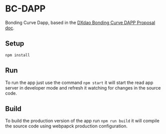 # BC-DAPP

Bonding Curve Dapp, based in the [DXdao Bonding Curve DAPP Proposal doc](https://github.com/levelkdev/BC-DAPP/blob/master/docs/dxdao-proposal.md).

## Setup

`npm install`

## Run

To run the app just use the command `npm start` it will start the read app server in developer mode and refresh it watching for changes in the source code.

## Build

To build the production version of the app run `npm run build` it will compile the source code using webpapck production configuration.
